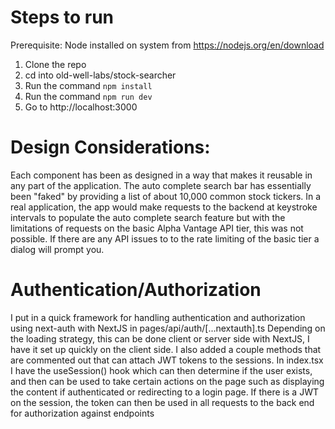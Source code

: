 # Steps to run
Prerequisite: Node installed on system from https://nodejs.org/en/download
1. Clone the repo
2. cd into old-well-labs/stock-searcher
3. Run the command ``` npm install ```
4. Run the command ``` npm run dev ```
5. Go to http://localhost:3000


# Design Considerations:
Each component has been as designed in a way that makes it reusable in any part of the application. The auto complete search bar has  essentially been 
"faked"  by providing a list of about 10,000 common stock tickers. In a real application, the app would make requests to the backend
at keystroke intervals to populate the auto complete search feature but with the limitations of requests on the basic Alpha Vantage API tier, this was not possible. If there
are any API issues to to the rate limiting of the basic tier a dialog will prompt you.

# Authentication/Authorization
I put in a quick framework for handling authentication and authorization using next-auth with NextJS in pages/api/auth/[...nextauth].ts Depending on the loading strategy, this can be done client or server side with NextJS, I have it set up quickly on the client side. I also added a couple methods that are commented 
out that can attach JWT tokens to the sessions. In index.tsx I have the useSession() hook which can then determine if the user exists, and then can be used to take certain actions on the page such as displaying the content if authenticated or redirecting to a login page. If there is a JWT on the session, the token can then be used in all requests to the back end for authorization against endpoints
